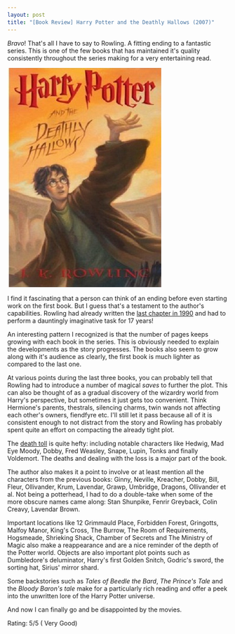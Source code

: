 ```yaml
---
layout: post
title: "[Book Review] Harry Potter and the Deathly Hallows (2007)"
---
```


*Bravo*! That's all I have to say to Rowling. A fitting ending to a fantastic series.
This is one of the few books that has maintained it's quality consistently throughout the series making for a very entertaining read.

![Harry Potter and the Deathly Hallows (2007)](/img/book-cover-harry-potter-deathly-hallows-2007.jpg 'Harry Potter and the Deathly Hallows (2007)')

I find it fascinating that a person can think of an ending before even starting work on the first book.
But I guess that's a testament to the author's capabilities.
Rowling had already written the [last chapter in 1990](http://news.bbc.co.uk/2/hi/entertainment/5119836.stm) and had to perform a dauntingly imaginative task for 17 years!

An interesting pattern I recognized is that the number of pages keeps growing with each book in the series.
This is obviously needed to explain the developments as the story progresses.
The books also seem to grow along with it's audience as clearly, the first book is much lighter as compared to the last one.

At various points during the last three books, you can probably tell that Rowling had to introduce a number of magical *saves* to further the plot.
This can also be thought of as a gradual discovery of the wizardry world from Harry's perspective, but sometimes it just gets too convenient.
Think Hermione's parents, thestrals, silencing charms, twin wands not affecting each other's owners, fiendfyre etc.
I'll still let it pass because all of it is consistent enough to not distract from the story and Rowling has probably spent quite an effort on compacting the already tight plot. 

The [death toll](http://harrypotter.wikia.com/wiki/List_of_deaths#Harry_Potter_and_the_Deathly_Hallows) is quite hefty: including notable characters like Hedwig, Mad Eye Moody, Dobby, Fred Weasley, Snape, Lupin, Tonks and finally Voldemort.
The deaths and dealing with the loss is a major part of the book.

The author also makes it a point to involve or at least mention all the characters from the previous books: Ginny, Neville, Kreacher, Dobby, Bill, Fleur, Ollivander, Krum, Lavendar, Grawp, Umbridge, Dragons, Ollivander et al.
Not being a potterhead, I had to do a double-take when some of the more obscure names came along: Stan Shunpike, Fenrir Greyback, Colin Creavy, Lavendar Brown.

Important locations like 12 Grimmauld Place, Forbidden Forest, Gringotts, Malfoy Manor, King's Cross, The Burrow, The Room of Requirements, Hogsmeade, Shrieking Shack, Chamber of Secrets and The Ministry of Magic also make a reappearance and are a nice reminder of the depth of the Potter world.
Objects are also important plot points such as Dumbledore's deluminator, Harry's first Golden Snitch, Godric's sword, the sorting hat, Sirius' mirror shard.

Some backstories such as *Tales of Beedle the Bard*, *The Prince's Tale* and the *Bloody Baron's tale* make for a particularly rich reading and offer a peek into the unwritten lore of the Harry Potter universe.

And now I can finally go and be disappointed by the movies.

Rating: 5/5 ( Very Good)
